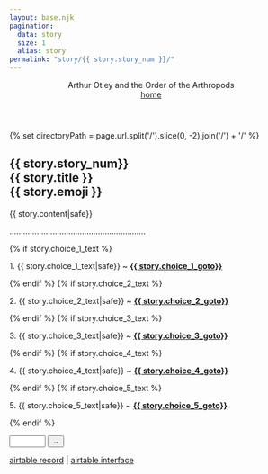 ```yaml
---
layout: base.njk
pagination:
  data: story
  size: 1
  alias: story
permalink: "story/{{ story.story_num }}/"
---
```


<header>

<div class="flex-columns">
<div class="flex-col1">Arthur Otley and the Order of the Arthropods</div>
<div class="flex-col2"><div>
<div class="flex-col3"><a href="../../">home</a></div>
</div>

</header>

<article class="flex-col2">

{% set directoryPath = page.url.split('/').slice(0, -2).join('/') + '/' %}

<h1 class="text-centre" id={{story.story_num}}>{{ story.story_num}}<br>
{{ story.title }}<br>
<span class="text-size-x2">{{ story.emoji }}</span></h1>
<div>
<p>{{ story.content|safe}}</p>
</div>
<p class="text-centre">............................................................</p>
{% if story.choice_1_text %}<p>1. {{ story.choice_1_text|safe}} ~ <strong><a href="{{ directoryPath }}{{story.choice_1_storynum}}" >{{ story.choice_1_goto}}</a></strong></p>{% endif %}
{% if story.choice_2_text %}<p>2. {{ story.choice_2_text|safe}} ~ <strong><a href="{{ directoryPath }}{{story.choice_2_storynum}}" >{{ story.choice_2_goto}}</a></strong></p>{% endif %}
{% if story.choice_3_text %}<p>3. {{ story.choice_3_text|safe}} ~ <strong><a href="{{ directoryPath }}{{story.choice_3_storynum}}" >{{ story.choice_3_goto}}</a></strong></p>{% endif %}
{% if story.choice_4_text %}<p>4. {{ story.choice_4_text|safe}} ~ <strong><a href="{{ directoryPath }}{{story.choice_4_storynum}}" >{{ story.choice_4_goto}}</a></strong></p>{% endif %}
{% if story.choice_5_text %}<p>5. {{ story.choice_5_text|safe}} ~ <strong><a href="{{ directoryPath }}{{story.choice_5_storynum}}" >{{ story.choice_5_goto}}</a></strong></p>{% endif %}

<br>

<form id="numberForm">
  <p><input type="number" id="numberInput" name="numberInput" min="1" max="300" required inputmode="numeric">
  <button type="submit" class="btn btn-dark">→</button></p>
</form>

<script>
document.getElementById('numberForm').addEventListener('submit', function(event) {
  event.preventDefault();

  const input = document.getElementById('numberInput');
  
  // Check if the input is valid using HTML5 validation
  if (input.checkValidity()) {
    const number = input.value;
    const currentPath = window.location.pathname;
    const newPath = currentPath.split('/').slice(0, -2).join('/');
    const newUrl = `${window.location.origin}${newPath}/${number}`;
    window.location.href = newUrl;
  }
});
</script>

</article>

<footer>
<a href="{{story.record_link}}" target="_blank">airtable record</a> | <a href="{{story.interface_link}}" target="_blank">airtable interface</a>
</footer>

